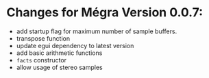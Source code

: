 # Changes for Mégra Version 0.0.7:
* add startup flag for maximum number of sample buffers.
* transpose function
* update egui dependency to latest version
* add basic arithmetic functions
* `facts` constructor
* allow usage of stereo samples
